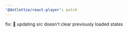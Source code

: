 ```yaml
---
'@dotlottie/react-player': patch
---
```


fix: 🐛 updating src doesn't clear previously loaded states